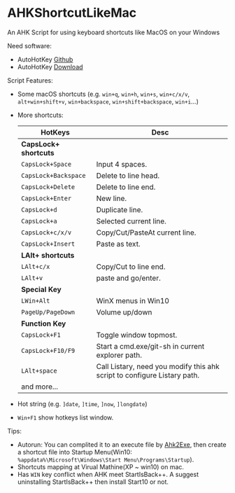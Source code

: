 # AHKShortcutLikeMac
An AHK Script for using keyboard shortcuts like MacOS on your Windows


Need software:
* AutoHotKey [Github](https://github.com/Lexikos/AutoHotkey_L/)
* AutoHotKey [Download](https://www.autohotkey.com/download/)


Script Features:
* Some macOS shortcuts (e.g. `win+q`, `win+h`, `win+s`, `win+c/x/v`, `alt+win+shift+v`, `win+backspace`, `win+shift+backspace`, `win+i`...)
* More shortcuts:

	| HotKeys                 | Desc                                                                     |
	| ---                     | ---                                                                      |
	| __CapsLock+ shortcuts__ |                                                                          |
	| `CapsLock+Space`        | Input 4 spaces.                                                          |
	| `CapsLock+Backspace`    | Delete to line head.                                                     |
	| `CapsLock+Delete`       | Delete to line end.                                                      |
	| `CapsLock+Enter`        | New line.                                                                |
	| `CapsLock+d`            | Duplicate line.                                                          |
	| `CapsLock+a`            | Selected current line.                                                   |
	| `CapsLock+c/x/v`        | Copy/Cut/PasteAt current line.                                           |
	| `CapsLock+Insert`       | Paste as text.                                                           |
	| __LAlt+ shortcuts__     |                                                                          |
	| `LAlt+c/x`              | Copy/Cut to line end.                                                    |
	| `LAlt+v`                | paste and go/enter.                                                      |
	| __Special Key__         |                                                                          |
	| `LWin+Alt`              | WinX menus in Win10                                                      |
	| `PageUp/PageDown`       | Volume up/down                                                           |
	| __Function Key__        |                                                                          |
	| `CapsLock+F1`           | Toggle window topmost.                                                   |
	| `CapsLock+F10/F9`       | Start a cmd.exe/git-sh in current explorer path.                         |
	| `LAlt+space`            | Call Listary, need you modify this ahk script to configure Listary path. |
	| and more...             |                                                                          |

* Hot string (e.g. `]date`, `]time`, `]now`, `]longdate`)
* `Win+F1` show hotkeys list window.


Tips:
* Autorun: You can complited it to an execute file by [Ahk2Exe](https://www.autohotkey.com/download/ahk2exe.zip), then create a shortcut file into Startup Menu(Win10: `%appdata%\Microsoft\Windows\Start Menu\Programs\Startup`).
* Shortcuts mapping at Virual Mathine(XP ~ win10) on mac.
* Has `WIN` key conflict when AHK meet StartIsBack++. A suggest uninstalling StartIsBack++ then install Start10 or not.

